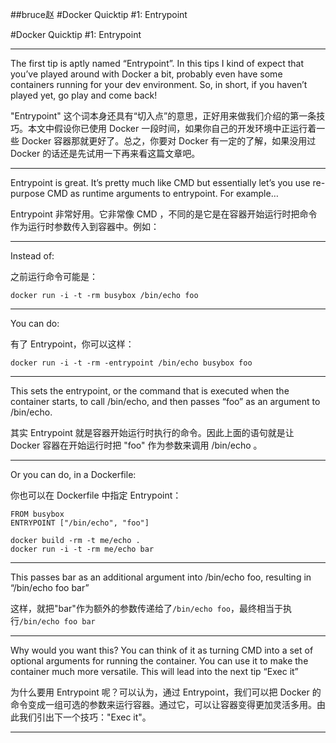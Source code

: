 ##bruce赵
#Docker Quicktip #1: Entrypoint

#Docker Quicktip #1: Entrypoint

***

The first tip is aptly named “Entrypoint”. In this tips I kind of expect that you’ve played around with Docker a bit, probably even have some containers running for your dev environment. So, in short, if you haven’t played yet, go play and come back!


"Entrypoint" 这个词本身还具有“切入点”的意思，正好用来做我们介绍的第一条技巧。本文中假设你已使用 Docker 一段时间，如果你自己的开发环境中正运行着一些 Docker 容器那就更好了。总之，你要对 Docker 有一定的了解，如果没用过 Docker 的话还是先试用一下再来看这篇文章吧。

***

Entrypoint is great. It’s pretty much like CMD but essentially let’s you use re-purpose CMD as runtime arguments to entrypoint. For example…

Entrypoint 非常好用。它非常像 CMD ，不同的是它是在容器开始运行时把命令作为运行时参数传入到容器中。例如：

***

Instead of:

之前运行命令可能是：

`docker run -i -t -rm busybox /bin/echo foo`
***

You can do:

有了 Entrypoint，你可以这样：

`docker run -i -t -rm -entrypoint /bin/echo busybox foo`

***

This sets the entrypoint, or the command that is executed when the container starts, to call /bin/echo, and then passes “foo” as an argument to /bin/echo.

其实 Entrypoint 就是容器开始运行时执行的命令。因此上面的语句就是让 Docker 容器在开始运行时把 "foo" 作为参数来调用 /bin/echo 。

***

Or you can do, in a Dockerfile:

你也可以在 Dockerfile 中指定 Entrypoint：

    FROM busybox
    ENTRYPOINT ["/bin/echo", "foo"]

    docker build -rm -t me/echo .
    docker run -i -t -rm me/echo bar

***

This passes bar as an additional argument into /bin/echo foo, resulting in “/bin/echo foo bar”

这样，就把"bar"作为额外的参数传递给了`/bin/echo foo`，最终相当于执行`/bin/echo foo bar`

***

Why would you want this? You can think of it as turning CMD into a set of optional arguments for running the container. You can use it to make the container much more versatile. This will lead into the next tip “Exec it”

为什么要用 Entrypoint 呢？可以认为，通过 Entrypoint，我们可以把 Docker 的命令变成一组可选的参数来运行容器。通过它，可以让容器变得更加灵活多用。由此我们引出下一个技巧："Exec it"。

***

